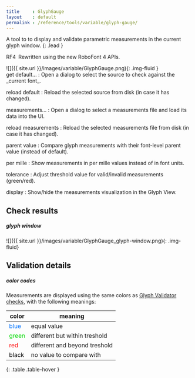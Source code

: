 ```yaml
---
title     : GlyphGauge
layout    : default
permalink : /reference/tools/variable/glyph-gauge/
---
```


A tool to to display and validate parametric measurements in the current glyph window.
{: .lead }

<span class="badge text-bg-success rounded-0">RF4</span> Rewritten using the new RoboFont 4 APIs.  


<div class='row'>
<div class='col-4' markdown='1'>
![]({{ site.url }}/images/variable/GlyphGauge.png){: .img-fluid }
</div>
<div class='col-8' markdown='1'>
get default…
: Open a dialog to select the source to check against the _current font_.

reload default
: Reload the selected source from disk (in case it has changed).

measurements…
: Open a dialog to select a measurements file and load its data into the UI.

reload measurements
: Reload the selected measurements file from disk (in case it has changed).

parent value
: Compare glyph measurements with their font-level parent value (instead of default).

per mille
: Show measurements in per mille values instead of in font units.

tolerance
: Adjust threshold value for valid/invalid measurements (green/red).

display
: Show/hide the measurements visualization in the Glyph View.

</div>
</div>


Check results
-------------

##### glyph window

![]({{ site.url }}/images/variable/GlyphGauge_glyph-window.png){: .img-fluid}


Validation details
------------------

##### color codes

Measurements are displayed using the same colors as [Glyph Validator checks](glyph-validator#color-codes), with the following meanings:

| color                                                 | meaning                       |
|-------------------------------------------------------|-------------------------------|
| <span style='color:rgba(0, 114.75, 255);'>blue</span> | equal value                   |
| <span style='color:rgba(0, 216.75, 0);'>green</span>  | different but within treshold |
| <span style='color:red;'>red</span>                   | different and beyond treshold |
| <span style='color:black;'>black</span>               | no value to compare with      |
{: .table .table-hover }

